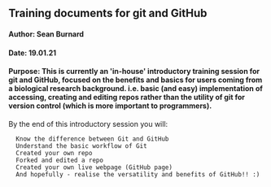 ## Training documents for git and GitHub

#### Author: Sean Burnard
#### Date: 19.01.21

#### Purpose: This is currently an 'in-house' introductory training session for git and GitHub, focused on the benefits and basics for users coming from a biological research background. i.e. basic (and easy) implementation of accessing, creating and editing repos rather than the utility of git for version control (which is more important to programmers).

By the end of this introductory session you will:   

      Know the difference between Git and GitHub
      Understand the basic workflow of Git
      Created your own repo
      Forked and edited a repo
      Created your own live webpage (GitHub page)
      And hopefully - realise the versatility and benefits of GitHub!! :)
